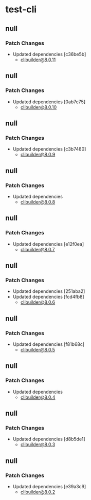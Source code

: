 # test-cli

## null

### Patch Changes

- Updated dependencies [c36be5b]
  - clibuilder@8.0.11

## null

### Patch Changes

- Updated dependencies [0ab7c75]
  - clibuilder@8.0.10

## null

### Patch Changes

- Updated dependencies [c3b7480]
  - clibuilder@8.0.9

## null

### Patch Changes

- Updated dependencies
  - clibuilder@8.0.8

## null

### Patch Changes

- Updated dependencies [e12f0ea]
  - clibuilder@8.0.7

## null

### Patch Changes

- Updated dependencies [251aba2]
- Updated dependencies [fcd4fb8]
  - clibuilder@8.0.6

## null

### Patch Changes

- Updated dependencies [f81b68c]
  - clibuilder@8.0.5

## null

### Patch Changes

- Updated dependencies
  - clibuilder@8.0.4

## null

### Patch Changes

- Updated dependencies [d8b5de1]
  - clibuilder@8.0.3

## null

### Patch Changes

- Updated dependencies [e39a3c9]
  - clibuilder@8.0.2
